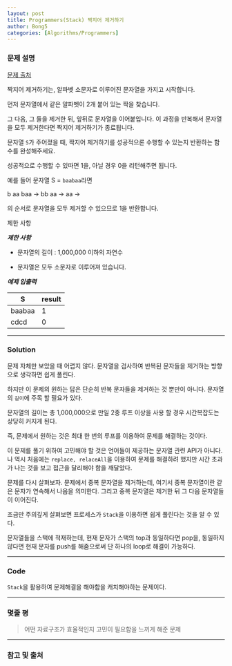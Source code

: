 ```yaml
---
layout: post
title: Programmers(Stack) 짝지어 제거하기
author: Bong5
categories: [Algorithms/Programmers]
---
```


### 문제 설명

[문제 출처](https://programmers.co.kr/learn/courses/30/lessons/12973)

짝지어 제거하기는, 알파벳 소문자로 이루어진 문자열을 가지고 시작합니다.

먼저 문자열에서 같은 알파벳이 2개 붙어 있는 짝을 찾습니다.

그 다음, 그 둘을 제거한 뒤, 앞뒤로 문자열을 이어붙입니다. 이 과정을 반복해서 문자열을 모두 제거한다면 짝지어 제거하기가 종료됩니다.

문자열 `S`가 주어졌을 때, 짝지어 제거하기를 성공적으론 수행할 수 있는지 반환하는 함수를 완성해주세요.

성공적으로 수행할 수 있따면 1을, 아닐 경우 0을 리턴해주면 됩니다.

예를 들어 문자열 S = `baabaa`라면

b aa baa -> bb aa -> aa ->

의 순서로 문자열을 모두 제거할 수 있으므로 1을 반환합니다.

제한 사항

**_제한 사항_**

- 문자열의 길이 : 1,000,000 이하의 자연수

- 문자열은 모두 소문자로 이루어져 있습니다.

**_예제 입출력_**

| S |	result |
|---|---|
| baabaa | 1 |
| cdcd | 0 |


---

### Solution

문제 자체만 보았을 때 어렵지 않다. 문자열을 검사하여 반복된 문자들을 제거하는 방향으로 생각하면 쉽게 풀린다.

하지만 이 문제의 원하는 답은 단순히 반복 문자들을 제거하는 것 뿐만이 아니다. 문자열의 `길이`에 주목 할 필요가 있다.

문자열의 길이는 총 1,000,000으로 만일 2중 루프 이상을 사용 할 경우 시간복잡도는 상당히 커지게 된다.

즉, 문제에서 원하는 것은 최대 한 번의 루프를 이용하여 문제를 해결하는 것이다.

이 문제를 풀기 위하여 고민해야 할 것은 언어들이 제공하는 문자열 관련 API가 아니다. 나 역시 처음에는 `replace, relaceAll`을 이용하여 문제를 해결하려 했지만 시간 초과가 나는 것을 보고 접근을 달리해야 함을 깨달았다.

문제를 다시 살펴보자. 문제에서 중복 문자열을 제거하는데, 여기서 중복 문자열이란 같은 문자가 연속해서 나옴을 의미한다. 그리고 중복 문자열은 제거한 뒤 그 다음 문자열들이 이어진다.

조금만 주의깊게 살펴보면 프로세스가 `Stack`을 이용하면 쉽게 풀린다는 것을 알 수 있다.

문자열들을 스택에 적재하는데, 현재 문자가 스택의 top과 동일하다면 pop을, 동일하지 않다면 현재 문자를 push를 해줌으로써 단 하나의 loop로 해결이 가능하다.

---

### Code

<script src="https://gist.github.com/BongHoLee/c39c42f83f2b0112651f348b5c97fb06.js"></script>  




`Stack`을 활용하여 문제해결을 해야함을 캐치해야하는 문제이다.

---

### 몇줄 평


> 어떤 자료구조가 효율적인지 고민이 필요함을 느끼게 해준 문제


---



### 참고 및 출처
